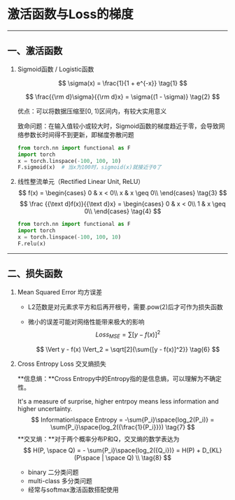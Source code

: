 # 激活函数与Loss的梯度

------

## 一、激活函数

1. Sigmoid函数 / Logistic函数

   $$
   \sigma(x) = \frac{1}{1 + e^{-x}}
   \tag{1}
   $$

   $$
   \frac{{\rm d}\sigma}{{\rm d}x} = \sigma{(1 - \sigma)}
   \tag{2}
   $$


   优点：可以将数据压缩至[0, 1)区间内，有较大实用意义

   致命问题：在输入值较小或较大时，Sigmoid函数的梯度趋近于零，会导致网络参数长时间得不到更新，即梯度弥散问题

   ```python
   from torch.nn import functional as F
   import torch
   x = torch.linspace(-100, 100, 10)
   F.sigmoid(x)  # 当x为100时，sigmoid(x)就接近于0了
   ```

2. 线性整流单元（Rectified Linear Unit, ReLU）
   $$
   f(x) = 
   \begin{cases}
   0 & x < 0\\
   x & x \geq 0\\
   \end{cases}
   \tag{3}
   $$
   $$
   \frac {{\text d}f(x)}{{\text d}x} = 
   \begin{cases}
   0 & x < 0\\
   1 & x \geq 0\\
   \end{cases}
   \tag{4}
   $$
   
   ```python
   from torch.nn import functional as F
   import torch
   x = torch.linspace(-100, 100, 10)
   F.relu(x)
   ```

------

## 二、损失函数

1. Mean Squared Error 均方误差

   - L2范数是对元素求平方和后再开根号，需要.pow(2)后才可作为损失函数
   - 微小的误差可能对网络性能带来极大的影响
     $$
     Loss_{MSE} = \sum{[{y - f(x)]^2}}
     \tag{5}
     $$

     $$
     \Vert y - f(x) \Vert_2 = \sqrt[2]{\sum{[y - f(x)]^2}}
     \tag{6}
     $$

2. Cross Entropy Loss 交叉熵损失

   **信息熵：**Cross Entropy中的Entropy指的是信息熵，可以理解为不确定性。

   It's a measure of surprise, higher entrpoy means less information and higher uncertainty.
   $$
   Information\space Entropy = -\sum{P_i}\space{log_2(P_i)} = \sum{P_i}\space{log_2({\frac{1}{P_i}}}) \tag{7}
   $$
   **交叉熵：**对于两个概率分布P和Q，交叉熵的数学表达为
   $$
   H(P, \space Q) = - \sum{P_i}\space{log_2({Q_i})} = H(P) + D_{KL}(P\space | \space Q) \\
   \tag{8}
   $$
   
   
   - binary 二分类问题
   - multi-class 多分类问题
   - 经常与softmax激活函数搭配使用

